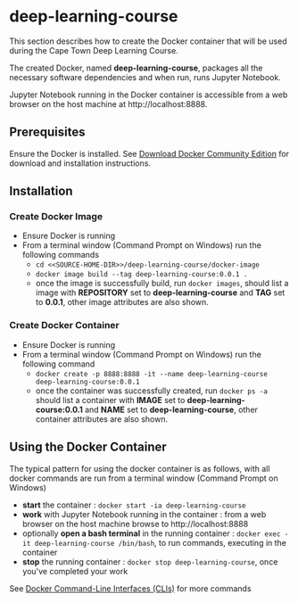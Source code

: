 # deep-learning-course
This section describes how to create the Docker container that will be used during the Cape Town Deep Learning Course.

The created Docker, named **deep-learning-course**, packages all the necessary software dependencies and when run, runs Jupyter Notebook.

Jupyter Notebook running in the Docker container is accessible from a web browser on the host machine at http://localhost:8888.    

## Prerequisites
Ensure the Docker is installed.  See [Download Docker Community Edition]( https://www.docker.com/community-edition) for download and installation instructions.

## Installation

### Create Docker Image
* Ensure Docker is running
* From a terminal window (Command Prompt on Windows) run the following commands
  * `cd <<SOURCE-HOME-DIR>>/deep-learning-course/docker-image`
  * `docker image build --tag deep-learning-course:0.0.1 .`
  * once the image is successfully build, run `docker images`, should list a image with **REPOSITORY** set to **deep-learning-course** and **TAG** set to **0.0.1**, other image attributes are also shown.

### Create Docker Container
* Ensure Docker is running
* From a terminal window (Command Prompt on Windows) run the following command
  * `docker create -p 8888:8888 -it --name deep-learning-course deep-learning-course:0.0.1`
  * once the container was successfully created, run `docker ps -a` should list a container with **IMAGE** set to **deep-learning-course:0.0.1** and **NAME** set to **deep-learning-course**, other container attributes are also shown.

## Using the Docker Container
The typical pattern for using the docker container is as follows, with all docker commands are run from a terminal window (Command Prompt on Windows)

* **start** the container : `docker start -ia deep-learning-course`
* **work** with Jupyter Notebook running in the container : from a web browser on the host machine browse to http://localhost:8888
* optionally **open a bash terminal** in the running container : `docker exec -it deep-learning-course /bin/bash`, to run commands, executing in the container
* **stop** the running container : `docker stop deep-learning-course`, once you've completed your work  

See [Docker Command-Line Interfaces (CLIs)](https://docs.docker.com/engine/reference/commandline/docker/) for more commands

 






